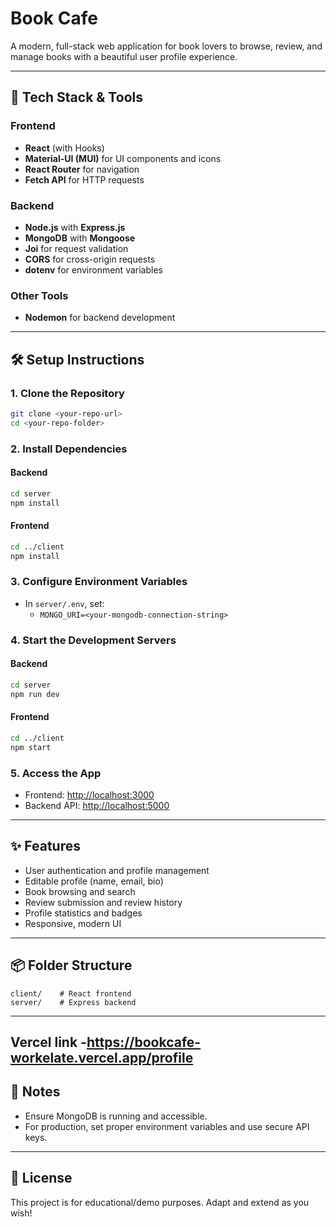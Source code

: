 # Book Cafe

A modern, full-stack web application for book lovers to browse, review, and manage books with a beautiful user profile experience.

---

## 🚀 Tech Stack & Tools

### Frontend
- **React** (with Hooks)
- **Material-UI (MUI)** for UI components and icons
- **React Router** for navigation
- **Fetch API** for HTTP requests

### Backend
- **Node.js** with **Express.js**
- **MongoDB** with **Mongoose**
- **Joi** for request validation
- **CORS** for cross-origin requests
- **dotenv** for environment variables

### Other Tools
- **Nodemon** for backend development

---

## 🛠️ Setup Instructions

### 1. Clone the Repository
```bash
git clone <your-repo-url>
cd <your-repo-folder>
```

### 2. Install Dependencies
#### Backend
```bash
cd server
npm install
```
#### Frontend
```bash
cd ../client
npm install
```

### 3. Configure Environment Variables
- In `server/.env`, set:
  - `MONGO_URI=<your-mongodb-connection-string>`

### 4. Start the Development Servers
#### Backend
```bash
cd server
npm run dev
```
#### Frontend
```bash
cd ../client
npm start
```

### 5. Access the App
- Frontend: [http://localhost:3000](http://localhost:3000)
- Backend API: [http://localhost:5000](http://localhost:5000)

---

## ✨ Features
- User authentication and profile management
- Editable profile (name, email, bio)
- Book browsing and search
- Review submission and review history
- Profile statistics and badges
- Responsive, modern UI

---

## 📦 Folder Structure
```
client/    # React frontend
server/    # Express backend
```

---
## Vercel link -https://bookcafe-workelate.vercel.app/profile
## 📝 Notes
- Ensure MongoDB is running and accessible.
- For production, set proper environment variables and use secure API keys.

---

## 📄 License
This project is for educational/demo purposes. Adapt and extend as you wish!
